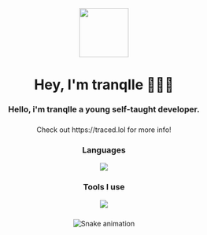 <div align="center">
  <img height="100" src="https://avatars.githubusercontent.com/u/140763545?v=4"  />
</div>

###

<h1 align="center">Hey, I'm tranqlle 🙋🏽‍♂️</h1>

###

<h3 align="center">Hello, i'm tranqlle a young self-taught developer.</h3>

###

<p align="center">Check out https://traced.lol for more info!</p>

###

<h3 align="center">Languages</h3>
<div align="center" target="_blank" style="margin-top: 10px">
   <a href="https://traced.lol" target="_blank"><img src="https://skillicons.dev/icons?i=html,css,js,ts,next,react,nodejs,tailwind&theme=dark" /></a>
</div>

<h3 align="center">Tools I use</h3>
<div align="center">
    <a href="https://traced.lol" target="_blank"><img src="https://skillicons.dev/icons?i=vscode,powershell,git,linux,vercel,github,discord&theme=dark" /></a>
</div>

###

<div align="center">

  ![Snake animation](https://github.com/danielbped/danielbped/blob/output/github-contribution-grid-snake.svg)
  
</div>

###
